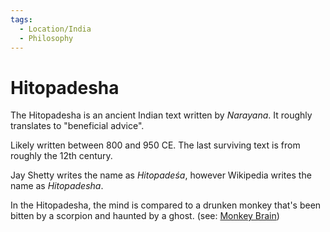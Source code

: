 ```yaml
---
tags:
  - Location/India
  - Philosophy
---
```


# Hitopadesha

The Hitopadesha is an ancient Indian text written by _Narayana_. It roughly
translates to "beneficial advice".

Likely written between 800 and 950 CE. The last surviving text is from roughly
the 12th century.

Jay Shetty writes the name as _Hitopadeśa_, however Wikipedia writes the name as
_Hitopadesha_.

In the Hitopadesha, the mind is compared to a drunken monkey that's been bitten
by a scorpion and haunted by a ghost. (see:
[Monkey Brain](productivity/monkey-brain.md))
